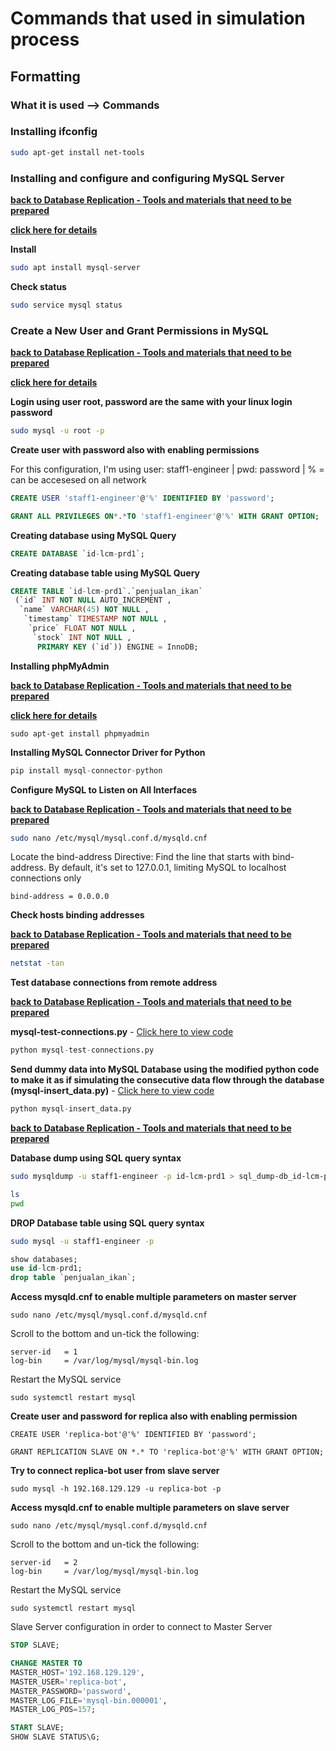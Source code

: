 # Commands that used in simulation process

## Formatting

### What it is used --> Commands

### Installing ifconfig

~~~bash
sudo apt-get install net-tools
~~~

### Installing and configure and configuring MySQL Server

[**back to Database Replication - Tools and materials that need to be prepared**](/Database-Replication-Simulation/readme.md)

[**click here for details**](https://ubuntu.com/server/docs/install-and-configure-a-mysql-server)

**Install**

~~~bash
sudo apt install mysql-server
~~~

**Check status**

~~~bash
sudo service mysql status
~~~
### Create a New User and Grant Permissions in MySQL
[**back to Database Replication - Tools and materials that need to be prepared**](/Database-Replication-Simulation/readme.md)

[**click here for details**](https://www.digitalocean.com/community/tutorials/how-to-create-a-new-user-and-grant-permissions-in-mysql)

**Login using user root, password are the same with your linux login password**
~~~bash
sudo mysql -u root -p
~~~

**Create user with password also with enabling permissions**

For this configuration, I'm using user: staff1-engineer | pwd: password | % = can be accesesed on all network
~~~sql
CREATE USER 'staff1-engineer'@'%' IDENTIFIED BY 'password';
~~~
~~~sql
GRANT ALL PRIVILEGES ON*.*TO 'staff1-engineer'@'%' WITH GRANT OPTION;
~~~

**Creating database using MySQL Query**
~~~sql
CREATE DATABASE `id-lcm-prd1`;
~~~

**Creating database table using MySQL Query**
~~~sql
CREATE TABLE `id-lcm-prd1`.`penjualan_ikan`
 (`id` INT NOT NULL AUTO_INCREMENT ,
  `name` VARCHAR(45) NOT NULL ,
   `timestamp` TIMESTAMP NOT NULL ,
    `price` FLOAT NOT NULL ,
     `stock` INT NOT NULL ,
      PRIMARY KEY (`id`)) ENGINE = InnoDB;
~~~

**Installing phpMyAdmin**

[**back to Database Replication - Tools and materials that need to be prepared**](/Database-Replication-Simulation/readme.md)

[**click here for details**](https://www.hostinger.com/tutorials/how-to-install-and-setup-phpmyadmin-on-ubuntu)
~~~
sudo apt-get install phpmyadmin
~~~

**Installing MySQL Connector Driver for Python**
~~~python
pip install mysql-connector-python
~~~
**Configure MySQL to Listen on All Interfaces**

[**back to Database Replication - Tools and materials that need to be prepared**](/Database-Replication-Simulation/readme.md)
~~~bash
sudo nano /etc/mysql/mysql.conf.d/mysqld.cnf
~~~
Locate the bind-address Directive: Find the line that starts with bind-address. By default, it's set to 127.0.0.1, limiting MySQL to localhost connections only
~~~
bind-address = 0.0.0.0
~~~

**Check hosts binding addresses**

[**back to Database Replication - Tools and materials that need to be prepared**](/Database-Replication-Simulation/readme.md)
~~~bash
netstat -tan
~~~

**Test database connections from remote address**

[**back to Database Replication - Tools and materials that need to be prepared**](/Database-Replication-Simulation/readme.md)

**mysql-test-connections.py** - [Click here to view code](/Database-Replication-Simulation/mysql-test-connections.py)

~~~python
python mysql-test-connections.py
~~~

**Send dummy data into MySQL Database using the modified python code to make it as if simulating the consecutive data flow through the database (mysql-insert_data.py)** - [Click here to view code](/Database-Replication-Simulation/mysql-insert_data.py)

~~~python
python mysql-insert_data.py
~~~

[**back to Database Replication - Tools and materials that need to be prepared**](/Database-Replication-Simulation/readme.md)

**Database dump using SQL query syntax**

~~~bash
sudo mysqldump -u staff1-engineer -p id-lcm-prd1 > sql_dump-db_id-lcm-prd1.sql
~~~
~~~bash
ls
pwd
~~~

**DROP Database table using SQL query syntax**

~~~bash
sudo mysql -u staff1-engineer -p
~~~
~~~sql
show databases;
use id-lcm-prd1;
drop table `penjualan_ikan`;
~~~

**Access mysqld.cnf to enable multiple parameters on master server**
~~~
sudo nano /etc/mysql/mysql.conf.d/mysqld.cnf
~~~
Scroll to the bottom and un-tick the following:
~~~nano
server-id   = 1
log-bin     = /var/log/mysql/mysql-bin.log
~~~
Restart the MySQL service
~~~
sudo systemctl restart mysql
~~~

**Create user and password for replica also with enabling permission**

~~~
CREATE USER 'replica-bot'@'%' IDENTIFIED BY 'password';
~~~
~~~
GRANT REPLICATION SLAVE ON *.* TO 'replica-bot'@'%' WITH GRANT OPTION;
~~~

**Try to connect replica-bot user from slave server**
~~~
sudo mysql -h 192.168.129.129 -u replica-bot -p
~~~

**Access mysqld.cnf to enable multiple parameters on slave server**
~~~
sudo nano /etc/mysql/mysql.conf.d/mysqld.cnf
~~~
Scroll to the bottom and un-tick the following:
~~~nano
server-id   = 2
log-bin     = /var/log/mysql/mysql-bin.log
~~~
Restart the MySQL service
~~~
sudo systemctl restart mysql
~~~

Slave Server configuration in order to connect to Master Server
~~~sql
STOP SLAVE;
~~~
~~~sql
CHANGE MASTER TO
MASTER_HOST='192.168.129.129',
MASTER_USER='replica-bot',
MASTER_PASSWORD='password',
MASTER_LOG_FILE='mysql-bin.000001',
MASTER_LOG_POS=157;
~~~
~~~sql
START SLAVE;
SHOW SLAVE STATUS\G;
~~~
